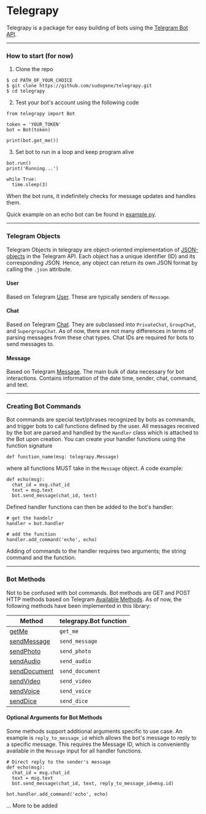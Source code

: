 # Telegrapy

Telegrapy is a package for easy building of bots using the [Telegram Bot API](https://core.telegram.org/bots). 

---

### How to start (for now)
1. Clone the repo
```
$ cd PATH_OF_YOUR_CHOICE
$ git clone https://github.com/sudogene/telegrapy.git
$ cd telegrapy
```

2. Test your bot's account using the following code
```
from telegrapy import Bot

token = 'YOUR_TOKEN'
bot = Bot(token)

print(bot.get_me())
```

3. Set bot to run in a loop and keep program alive
```
bot.run()
print('Running...')

while True:
  time.sleep(3)
```
When the bot runs, it indefinitely checks for message updates and handles them.

Quick example on an echo bot can be found in [example.py](example.py).

---

### Telegram Objects
Telegram Objects in telegrapy are object-oriented implementation of [JSON-objects](https://core.telegram.org/bots/api#available-types) in the Telegram API. Each object has a unique identifier (ID) and its corresponding JSON. Hence, any object can return its own JSON format by calling the `.json` attribute.

#### User
Based on Telegram [User](https://core.telegram.org/bots/api#user). These are typically senders of `Message`.

#### Chat
Based on Telegram [Chat](https://core.telegram.org/bots/api#chat). They are subclassed into `PrivateChat`, `GroupChat`, and `SupergroupChat`. As of now, there are not many differences in terms of parsing messages from these chat types. Chat IDs are required for bots to send messages to.

#### Message
Based on Telegram [Message](https://core.telegram.org/bots/api#message). The main bulk of data necessary for bot interactions. Contains information of the date time, sender, chat, command, and text.

---

### Creating Bot Commands
Bot commands are special text/phrases recognized by bots as commands, and trigger bots to call functions defined by the user. All messages received by the bot are parsed and handled by the `Handler` class which is attached to the Bot upon creation. You can create your handler functions using the function signature 
```
def function_name(msg: telegrapy.Message)
```
where all functions MUST take in the `Message` object. A code example:
```
def echo(msg):
  chat_id = msg.chat_id
  text = msg.text
  bot.send_message(chat_id, text)
```
Defined handler functions can then be added to the bot's handler:
```
# get the handelr
handler = bot.handler

# add the function
handler.add_command('echo', echo)
```
Adding of commands to the handler requires two arguments; the string command and the function.

---

### Bot Methods
Not to be confused with bot commands. Bot methods are GET and POST HTTP methods based on Telegram [Available Methods](https://core.telegram.org/bots/api#available-methods). As of now, the following methods have been implemented in this library:

Method | telegrapy.Bot function
-------- | --------
[getMe](https://core.telegram.org/bots/api#getme) | `get_me`
[sendMessage](https://core.telegram.org/bots/api#sendmessage) | `send_message`
[sendPhoto](https://core.telegram.org/bots/api#sendphoto) | `send_photo`
[sendAudio](https://core.telegram.org/bots/api#sendaudio) | `send_audio`
[sendDocument](https://core.telegram.org/bots/api#senddocument) | `send_document`
[sendVideo](https://core.telegram.org/bots/api#sendvideo) | `send_video`
[sendVoice](https://core.telegram.org/bots/api#sendvoice) | `send_voice`
[sendDice](https://core.telegram.org/bots/api#senddice) | `send_dice`

#### Optional Arguments for Bot Methods
Some methods support additional arguments specific to use case. An example is `reply_to_message_id` which allows the bot's message to reply to a specific message. This requires the Message ID, which is conveniently available in the `Message` input for all handler functions.
```
# Direct reply to the sender's message
def echo(msg):
  chat_id = msg.chat_id
  text = msg.text
  bot.send_message(chat_id, text, reply_to_message_id=msg.id)

bot.handler.add_command('echo', echo)
```

... More to be added
